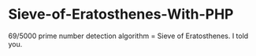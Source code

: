 # Sieve-of-Eratosthenes-With-PHP
 69/5000 prime number detection algorithm = Sieve of Eratosthenes. I told you.

